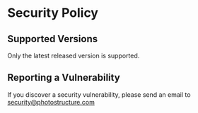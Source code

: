 # Security Policy

## Supported Versions

Only the latest released version is supported.

## Reporting a Vulnerability

If you discover a security vulnerability, please send an email to [security@photostructure.com](mailto:security@photostructure.com)
